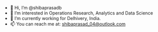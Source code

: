 - 👋 Hi, I’m @shibaprasadb
- 👀 I’m interested in Operations Research, Analytics and Data Science
- 🌱 I’m currently working for Delhivery, India.
- 📫 You can reach me at: shibaprasad_04@outlook.com

<!---
shibaprasadb/shibaprasadb is a ✨ special ✨ repository because its `README.md` (this file) appears on your GitHub profile.
You can click the Preview link to take a look at your changes.
--->
